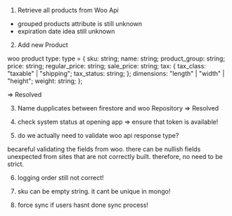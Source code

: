 1. Retrieve all products from Woo Api
- grouped products attribute is still unknown
- expiration date idea still unknown

2. Add new Product

woo product type:
type = {
  sku: string;
  name: string;
  product_group: string;
  price: string;
  regular_price: string;
  sale_price: string;
  tax: {
    tax_class: "taxable" | "shipping";
    tax_status: string;
  };
  dimensions: "length" | "width" | "height";
  weight: string;
};

=> Resolved

3. Name dupplicates between firestore and woo Repository => Resolved

4. check system status at opening app => ensure that token is available!

5. do we actually need to validate woo api response type?

becareful validating the fields from woo. there can be nullish fields unexpected from sites that are not correctly built. therefore, no need to be strict.

6. logging order still not correct!

7. sku can be empty string. it cant be unique in mongo!

8. force sync if users hasnt done sync process!